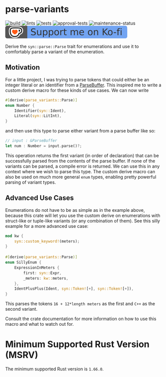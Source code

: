 # parse-variants
![build](https://github.com/geo-ant/parse-variants/actions/workflows/build.yml/badge.svg?branch=main)
![lints](https://github.com/geo-ant/parse-variants/actions/workflows/lints.yml/badge.svg?branch=main)
![tests](https://github.com/geo-ant/parse-variants/actions/workflows/tests.yml/badge.svg?branch=main)
![approval-tests](https://github.com/geo-ant/parse-variants/actions/workflows/approval-tests.yml/badge.svg?branch=main)
![maintenance-status](https://img.shields.io/badge/maintenance-passively--maintained-yellowgreen.svg)
[![crates](https://raw.githubusercontent.com/geo-ant/user-content/refs/heads/main/ko-fi-support.svg)](https://ko-fi.com/geoant)

Derive the `syn::parse::Parse` trait for enumerations and use it to comfortably parse 
a variant of the enumeration.

## Motivation
For a little project, I was trying to parse tokens that could either be an integer literal or an identifier
from a [ParseBuffer](https://docs.rs/syn/1.0/syn/parse/struct.ParseBuffer.html). This inspired me
to write a custom derive macro for these kinds of use cases. We can now write
```rust
#[derive(parse_variants::Parse)]
enum Number {
    Identifier(syn::Ident),
    Literal(syn::LitInt),
}
```
and then use this type to parse either variant from a parse buffer like so:

```rust
// input : &ParseBuffer
let num : Number = input.parse()?;
```

This operation returns the first variant (in order of declaration) that can 
be successfully parsed from the contents of the parse buffer.
If none of the variants can be parsed, a compile error is returned. We can use this in any context
where we wish to parse this type. The custom derive macro can also be used on
much more general `enum` types, enabling pretty powerful parsing of variant types.

## Advanced Use Cases
Enumerations do not have to be as simple as in the example above, because this crate will let you
use the custom derive on enumerations with struct-like or tuple-like variants (or any
combination of them). See this silly example for a more advanced use case:
```rust
mod kw {
    syn::custom_keyword!(meters);
}

#[derive(parse_variants::Parse)]
enum SillyEnum {
    ExpressionInMeters {
        first: syn::Expr,
        _meters: kw::meters,
    },
    IdentPlusPlus(Ident, syn::Token![+], syn::Token![+]),
}
```
This parses the tokens `16 + 12*length meters` as the first and `C++` as the second variant.

Consult the crate documentation for more information on how to use this macro and what to watch out for.

# Minimum Supported Rust Version (MSRV)

The minimum supported Rust version is `1.66.0`.
